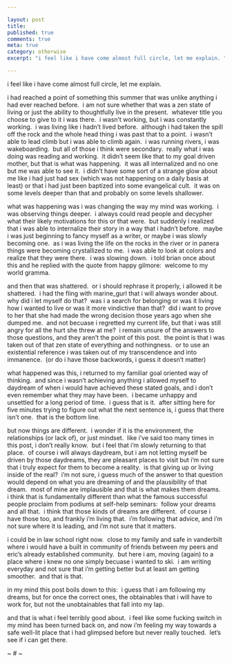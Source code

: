 ```yaml
---

layout: post
title: 
published: true
comments: true
meta: true
category: otherwise
excerpt: "i feel like i have come almost full circle, let me explain. "

---
```


i feel like i have come almost full circle, let me explain.  

i had reached a point of something this summer that was unlike anything i had ever reached before.  i am not sure whether that was a zen state of living or just the ability to thoughtfully live in the present.  whatever title you choose to give to it i was there.  i wasn’t working, but i was constantly working.  i was living like i hadn’t lived before.  although i had taken the spill off the rock and the whole head thing i was past that to a point.  i wasn’t able to lead climb but i was able to climb again.  i was running rivers, i was wakeboarding.  but all of those i think were secondary.  really what i was doing was reading and working.  it didn’t seem like that to my goal driven mother, but that is what was happening.  it was all internalized and no one but me was able to see it.  i didn’t have some sort of a strange glow about me like i had just had sex (which was not happening on a daily basis at least) or that i had just been baptized into some evangelical cult.  it was on some levels deeper than that and probably on some levels shallower.  

what was happening was i was changing the way my mind was working.  i was observing things deeper.  i always could read people and decypher what their likely motivations for this or that were.  but suddenly i realized that i was able to internalize their story in a way that i hadn’t before.  maybe i was just beginning to fancy myself as a writer, or maybe i was slowly becoming one.  as i was living the life on the rocks in the river or in panera things were becoming crystallized to me.  i was able to look at colors and realize that they were there.  i was slowing down.  i told brian once about this and he replied with the quote from happy gilmore:  welcome to my world gramma.

and then that was shattered.  or i should rephrase it properly, i allowed it be shattered.  i had the fling with marine_gurl that i will always wonder about.  why did i let myself do that?  was i a search for belonging or was it living how i wanted to live or was it more vindictive than that?  did i want to prove to her that she had made the wrong decision those years ago when she dumped me.  and not becuase i regretted my current life, but that i was still angry for all the hurt she threw at me?  i remain unsure of the answers to those questions, and they aren’t the point of this post.  the point is that i was taken out of that zen state of everything and nothingness.  or to use an existential reference i was taken out of my transcendence and into immanence.  (or do i have those backwords, i guess it doesn’t matter)

what happened was this, i returned to my familiar goal oriented way of thinking.  and since i wasn’t achieving anything i allowed myself to daydream of when i would have achieved these stated goals, and i don’t even remember what they may have been.  i became unhappy and unsettled for a long period of time.  i guess that is it.  after sitting here for five minutes trying to figure out what the next sentence is, i guess that there isn’t one.  that is the bottom line.

but now things are different.  i wonder if it is the environment, the relationships (or lack of), or just mindset.  like i’ve said too many times in this post, i don’t really know.  but i feel that i’m slowly returning to that place.  of course i will always daydream, but i am not letting myself be driven by those daydreams, they are pleasant places to visit but i’m not sure that i truly expect for them to become a reality.  is that giving up or living inside of the real?  i’m not sure, i guess much of the answer to that question would depend on what you are dreaming of and the plausibility of that dream.  most of mine are implausible and that is what makes them dreams.  i think that is fundamentally different than what the famous successful people proclaim from podiums at self-help seminars:  follow your dreams and all that.  i think that those kinds of dreams are different.  of course i have those too, and frankly i’m living that.  i’m following that advice, and i’m not sure where it is leading, and i’m not sure that it matters.  

i could be in law school right now.  close to my family and safe in vanderbilt where i would have a built in community of friends between my peers and eric’s already established community.  but here i am, moving (again) to a place where i knew no one simply becuase i wanted to ski.  i am writing everyday and not sure that i’m getting better but at least am getting smoother.  and that is that.

in my mind this post boils down to this:  i guess that i am following my dreams, but for once the correct ones, the obtainables that i will have to work for, but not the unobtainables that fall into my lap.  

and that is what i feel terribly good about.  i feel like some fucking switch in my mind has been turned back on, and now i’m feeling my way towards a safe well-lit place that i had glimpsed before but never really touched.  let’s see if i can get there.

~ # ~